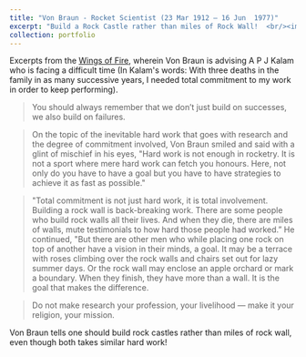 ```yaml
---
title: "Von Braun - Rocket Scientist (23 Mar 1912 – 16 Jun  1977)"
excerpt: "Build a Rock Castle rather than miles of Rock Wall!  <br/><img src='/images/vbrown_ons.jpg' width='800'>"
collection: portfolio
---
```



Excerpts from the [Wings of Fire](https://ati.dae.gov.in/ati12052021_8.pdf), wherein Von Braun is advising A P J Kalam who is facing a difficult time (In Kalam's words: With three deaths in the family in as many successive years, I needed total commitment to my work in order to
keep performing).
> You should always remember that we don’t just build on successes, we also build on failures.

> On the topic of the inevitable hard work that goes with research and the degree of commitment
involved, Von Braun smiled and said with a glint of mischief in his eyes, "Hard work is not enough in rocketry. It is not a sport where mere hard work can fetch you honours. Here, not only do you have to have a goal but you have to have strategies to achieve it as fast as possible."

>"Total commitment is not just hard work, it is total involvement. Building a rock wall is back-breaking work. There are some people who build rock walls all their lives. And when they die, there are miles of walls, mute testimonials to how hard those people had worked.” He continued, "But there are other men who while placing one rock on top of another have a vision in their minds, a goal. It may be a terrace with roses climbing over the rock walls and chairs set out for lazy summer days. Or
the rock wall may enclose an apple orchard or mark a boundary. When they finish, they have more than a wall. It is the goal that makes the difference. 

>  Do not make research your profession, your livelihood — make it your religion, your
mission.

Von Braun tells one should build rock castles rather than miles of rock wall, even though both takes similar hard work!

